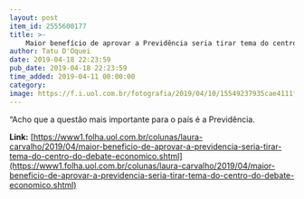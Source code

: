 ```yaml
---
layout: post
item_id: 2555600177
title: >-
    Maior benefício de aprovar a Previdência seria tirar tema do centro do debate econômico
author: Tatu D'Oquei
date: 2019-04-18 22:23:59
pub_date: 2019-04-18 22:23:59
time_added: 2019-04-11 00:00:00
category: 
image: https://f.i.uol.com.br/fotografia/2019/04/10/15549237935cae4111f2248_1554923793_3x2_rt.jpg
---
```


“Acho que a questão mais importante para o país é a Previdência.

**Link:** [https://www1.folha.uol.com.br/colunas/laura-carvalho/2019/04/maior-beneficio-de-aprovar-a-previdencia-seria-tirar-tema-do-centro-do-debate-economico.shtml](https://www1.folha.uol.com.br/colunas/laura-carvalho/2019/04/maior-beneficio-de-aprovar-a-previdencia-seria-tirar-tema-do-centro-do-debate-economico.shtml)

